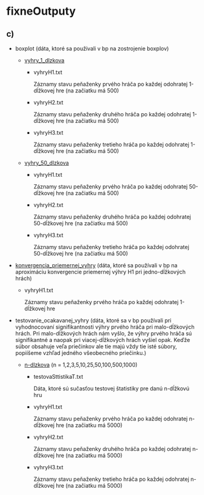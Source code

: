 # fixneOutputy
## c)
  - boxplot (dáta, ktoré sa použivali v bp na zostrojenie boxplov)
    - [vyhry_1_dlzkova](https://github.com/devAdam117/bp/tree/main/codes/mangKung/fixneOutputy/c\)/boxplot/vyhry_1-dlzkova)
      - vyhryH1.txt 
         
        Záznamy stavu peňaženky prvého hráča po každej odohratej 1-dĺžkovej hre (na začiatku má 500)
      - vyhryH2.txt

        Záznamy stavu peňaženky druhého hráča po každej odohratej 1-dĺžkovej hre (na začiatku má 500)
      - vyhryH3.txt

        Záznamy stavu peňaženky tretieho hráča po každej odohratej 1-dĺžkovej hre (na začiatku má 500)
    - [vyhry_50_dlzkova](https://github.com/devAdam117/bp/tree/main/codes/mangKung/fixneOutputy/c\)/boxplot/vyhry_50-dlzkova)
      - vyhryH1.txt
      
        Záznamy stavu peňaženky prvého hráča po každej odohratej 50-dĺžkovej hre (na začiatku má 500)
      - vyhryH2.txt

        Záznamy stavu peňaženky druhého hráča po každej odohratej 50-dĺžkovej hre (na začiatku má 500)
      - vyhryH3.txt

        Záznamy stavu peňaženky tretieho hráča po každej odohratej 50-dĺžkovej hre (na začiatku má 500)
  - [konvergencia_priemernej_vyhry](https://github.com/devAdam117/bp/blob/main/codes/mangKung/fixneOutputy/c\)/konvergencia_priemernej_vyhry/vyhryH1.txt) (dáta, ktoré sa používali v bp na aproximáciu konvergencie priemernej výhry H1 pri jedno-dĺžkových hrách)
    - vyhryH1.txt 
      
      Záznamy stavu peňaženky prvého hráča po každej odohratej 1-dĺžkovej hre

  - testovanie_ocakavanej_vyhry (dáta, ktoré sa v bp používali pri vyhodnocovaní signifikantnosti výhry prvého hráča pri malo-dĺžkových hrách. Pri malo-dĺžkových hrách nám vyšlo, že výhry prvého hráča sú signifikantné a naopak pri viacej-dĺžkových hrách vyšiel opak. Keďže súbor obsahuje veľa priečinkov ale tie majú vždy tie isté súbory, popiíšeme vzhľad jedného všeobecného priečinku.)
    - [n-dlzkova](https://github.com/devAdam117/bp/tree/main/codes/mangKung/fixneOutputy/c\)/testovanie_ocakavanej_vyhry/3-dlzkova) (n = 1,2,3,5,10,25,50,100,500,1000)
      - testovaSttistikaT.txt

        Dáta, ktoré sú sučasťou testovej štatistiky pre danú n-dĺžkovú hru
      - vyhryH1.txt 
         
        Záznamy stavu peňaženky prvého hráča po každej odohratej n-dĺžkovej hre (na začiatku má 5000)
      - vyhryH2.txt

        Záznamy stavu peňaženky druhého hráča po každej odohratej n-dĺžkovej hre (na začiatku má 5000)
      - vyhryH3.txt

        Záznamy stavu peňaženky tretieho hráča po každej odohratej n-dĺžkovej hre (na začiatku má 5000)

